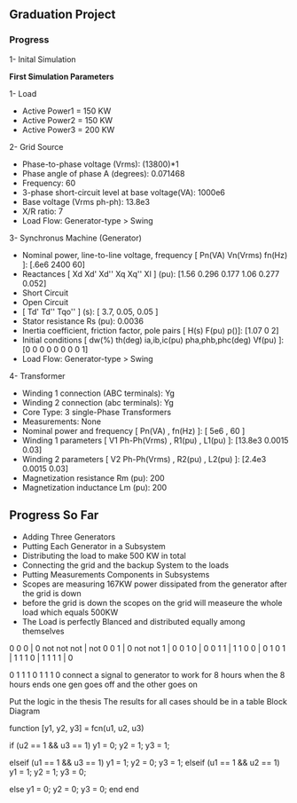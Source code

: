## Graduation Project

### Progress

1- Inital Simulation

**First Simulation Parameters**

1- Load 
- Active Power1 = 150 KW
- Active Power2 = 150 KW
- Active Power3 = 200 KW

2- Grid Source
- Phase-to-phase voltage (Vrms): (13800)*1
- Phase angle of phase A (degrees): 0.071468
- Frequency: 60
- 3-phase short-circuit level at base voltage(VA): 1000e6
- Base voltage (Vrms ph-ph): 13.8e3
- X/R ratio: 7
- Load Flow: Generator-type > Swing

3- Synchronus Machine (Generator)
- Nominal power, line-to-line voltage, frequency [ Pn(VA)  Vn(Vrms)  fn(Hz) ]: [.6e6 2400 60]
- Reactances [ Xd  Xd'  Xd''  Xq  Xq''  Xl ] (pu): [1.56 0.296 0.177 1.06 0.277 0.052]
- Short Circuit
- Open Circuit
- [ Td'  Td''  Tqo'' ] (s): [ 3.7, 0.05, 0.05 ]
- Stator resistance Rs (pu): 0.0036
- Inertia coefficient, friction factor, pole pairs [ H(s)  F(pu)  p()]: [1.07 0 2]
- Initial conditions [ dw(%)  th(deg)  ia,ib,ic(pu)  pha,phb,phc(deg)  Vf(pu) ]: [0 0 0 0 0 0 0 0 1]
- Load Flow: Generator-type > Swing

4- Transformer
- Winding 1 connection (ABC terminals): Yg
- Winding 2 connection (abc terminals): Yg
- Core Type: 3 single-Phase Transformers
- Measurements: None
- Nominal power and frequency  [ Pn(VA) , fn(Hz) ]: [ 5e6 , 60 ]
- Winding 1 parameters [ V1 Ph-Ph(Vrms) , R1(pu) , L1(pu) ]: [13.8e3 0.0015 0.03]
- Winding 2 parameters [ V2 Ph-Ph(Vrms) , R2(pu) , L2(pu) ]: [2.4e3 0.0015 0.03]
- Magnetization resistance  Rm (pu): 200
- Magnetization inductance  Lm (pu): 200


## Progress So Far ##

- Adding Three Generators
- Putting Each Generator in a Subsystem
- Distributing the load to make 500 KW in total
- Connecting the grid and the backup System to the loads
- Putting Measurements Components in Subsystems
- Scopes are measuring 167KW power dissipated from the generator after the grid is down
- before the grid is down the scopes on the grid will measeure the whole load which equals 500KW
- The Load is perfectly Blanced and distributed equally among themselves

0 0 0 | 0 not not not | not
0 0 1 | 0 not not 1   | 0
0 1 0 | 0
0 1 1 | 1
1 0 0 | 0
1 0 1 | 1
1 1 0 | 1
1 1 1 | 0


0 1 1
1 0 1
1 1 0
connect a signal to generator to work for 8 hours
when the 8 hours ends one gen goes off and the other goes on 

Put the logic in the thesis 
The results for all cases should be in a table
Block Diagram

function [y1, y2, y3] = fcn(u1, u2, u3)

if (u2 == 1 && u3 == 1)
    y1 = 0;
    y2 = 1;
    y3 = 1;
    
elseif (u1 == 1 && u3 == 1)
    y1 = 1;
    y2 = 0;
    y3 = 1;
elseif (u1 == 1 && u2 == 1)
    y1 = 1;
    y2 = 1; 
    y3 = 0;

else 
    y1 = 0;
    y2 = 0;
    y3 = 0;
end
end






